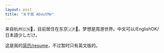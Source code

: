 ```yaml
---
layout: post
title: "关于我 AboutMe"
---
```


来自杭州🇨🇳🍵，目前居住在东京🇯🇵🗼。梦想是周游世界。中文可以/EnglishOK/日本語少しだけ。

这是我的[简历/resume](./resume)，不过暂时只有英文版的。
